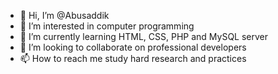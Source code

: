 - 👋 Hi, I’m @Abusaddik
- 👀 I’m interested in computer programming
- 🌱 I’m currently learning HTML, CSS, PHP and MySQL server
- 💞️ I’m looking to collaborate on professional developers 
- 📫 How to reach me study hard research and practices
<!---
Abusaddik/Abusaddik is a ✨ special ✨ repository because its `README.md` (this file) appears on your GitHub profile.
You can click the Preview link to take a look at your changes.
--->
